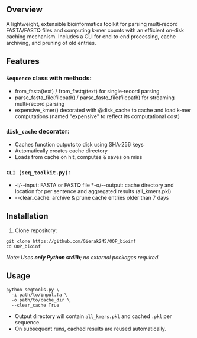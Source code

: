 ## Overview

A lightweight, extensible bioinformatics toolkit for parsing multi‑record FASTA/FASTQ files and computing k‑mer counts with an efficient on‑disk caching mechanism. Includes a CLI for end‑to‑end processing,
cache archiving, and pruning of old entries.

## Features

### `Sequence` **class** with methods:

* from_fasta(text) / from_fastq(text) for single‑record parsing
* parse_fasta_file(filepath) / parse_fastq_file(filepath) for streaming multi‑record parsing
* expensive_kmer() decorated with @disk_cache to cache and load k‑mer computations (named "expensive" to reflect its computational cost)

### `disk_cache` decorator:

* Caches function outputs to disk using SHA‑256 keys
* Automatically creates cache directory
* Loads from cache on hit, computes & saves on miss

### `CLI (seq_toolkit.py)`:
* -i/--input: FASTA or FASTQ file
*-o/--output: cache directory and location for per sentence and aggregated results (all_kmers.pkl)
* --clear_cache: archive & prune cache entries older than 7 days

## Installation

1. Clone repository:
```
git clone https://github.com/Gierak245/OOP_bioinf
cd OOP_bioinf
```
*Note: Uses **only Python stdlib**; no external packages required.*
## Usage

```
python seqtools.py \
  -i path/to/input.fa \
  -o path/to/cache_dir \
  --clear_cache True
```
- Output directory will contain `all_kmers.pkl` and cached `.pkl` per sequence.
- On subsequent runs, cached results are reused automatically.
